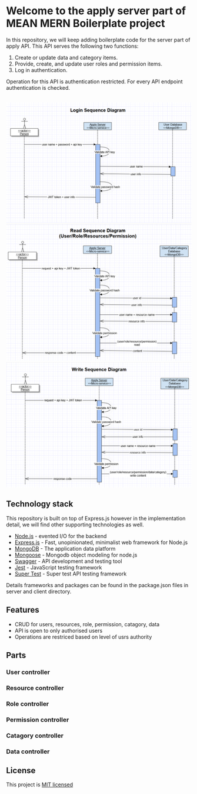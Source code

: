 # Welcome to the apply server part of MEAN MERN Boilerplate project


In this repository, we will keep adding boilerplate code for the server part of apply API.
This API serves the following two functions:
1. Create or update data and category items.
2. Provide, create, and update user roles and permission items.
3. Log in authentication.

Operation for this API is authentication restricted. For every API endpoint authentication is checked.<br/><br/>

![](loginSequence.png)
![](readSequenceUser.png)
![](writeSequence.png)

## Technology stack

This repository is built on top of Express.js however in the implementation detail, we will find other supporting technologies as well.

- [Node.js] - evented I/O for the backend
- [Express.js] - Fast, unopinionated, minimalist web framework for Node.js
- [MongoDB] - The application data platform
- [Mongoose] - Mongodb object modeling for node.js
- [Swagger] - API development and testing tool
- [Jest] - JavaScript testing framework
- [Super Test] - Super test API testing framework

Details frameworks and packages can be found in the package.json files in server and client directory.

## Features

- CRUD for users, resources, role, permission, catagory, data
- API is open to only authorised users
- Operations are restriced based on level of usrs authority

## Parts

### User controller
### Resource controller
### Role controller
### Permission controller
### Catagory controller
### Data controller

## License

This project is [MIT licensed](https://github.com/Saeed1989/mern-mean-web-mobile-boilerplate/blob/main/server_apply/LICENSE)

[node.js]: http://nodejs.org
[express.js]: http://expressjs.com
[docker]: https://www.docker.com
[react]: https://reactjs.org/
[mongodb]: https://www.mongodb.com/
[testing library]: https://testing-library.com/
[axios]: https://github.com/axios/axios
[mongoose]: https://mongoosejs.com/
[swagger]: https://swagger.io/
[jest]: https://jestjs.io/
[super test]: https://github.com/visionmedia/supertest
